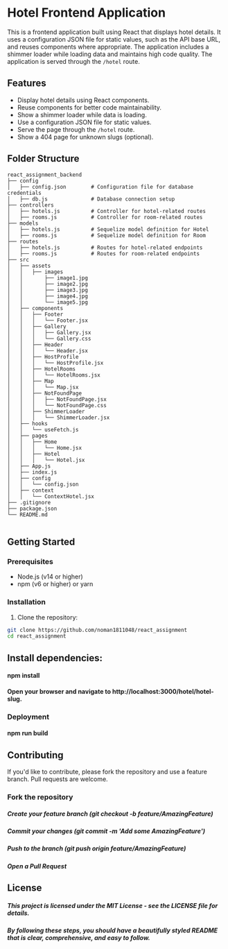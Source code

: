 # Hotel Frontend Application

This is a frontend application built using React that displays hotel details. It uses a configuration JSON file for static values, such as the API base URL, and reuses components where appropriate. The application includes a shimmer loader while loading data and maintains high code quality. The application is served through the `/hotel` route.

## Features

- Display hotel details using React components.
- Reuse components for better code maintainability.
- Show a shimmer loader while data is loading.
- Use a configuration JSON file for static values.
- Serve the page through the `/hotel` route.
- Show a 404 page for unknown slugs (optional).

## Folder Structure
```
react_assignment_backend
├── config
│   ├── config.json        # Configuration file for database credentials
│   ├── db.js              # Database connection setup
├── controllers
│   ├── hotels.js          # Controller for hotel-related routes
│   ├── rooms.js           # Controller for room-related routes
├── models
│   ├── hotels.js          # Sequelize model definition for Hotel
│   ├── rooms.js           # Sequelize model definition for Room
├── routes
│   ├── hotels.js          # Routes for hotel-related endpoints
│   ├── rooms.js           # Routes for room-related endpoints
├── src
│   ├── assets
│   │   ├── images
│   │       ├── image1.jpg
│   │       ├── image2.jpg
│   │       ├── image3.jpg
│   │       ├── image4.jpg
│   │       └── image5.jpg
│   ├── components
│   │   ├── Footer
│   │   │   └── Footer.jsx
│   │   ├── Gallery
│   │   │   ├── Gallery.jsx
│   │   │   └── Gallery.css
│   │   ├── Header
│   │   │   └── Header.jsx
│   │   ├── HostProfile
│   │   │   └── HostProfile.jsx
│   │   ├── HotelRooms
│   │   │   └── HotelRooms.jsx
│   │   ├── Map
│   │   │   └── Map.jsx
│   │   ├── NotFoundPage
│   │   │   ├── NotFoundPage.jsx
│   │   │   └── NotFoundPage.css
│   │   ├── ShimmerLoader
│   │   │   └── ShimmerLoader.jsx
│   ├── hooks
│   │   └── useFetch.js
│   ├── pages
│   │   ├── Home
│   │   │   └── Home.jsx
│   │   ├── Hotel
│   │   │   └── Hotel.jsx
│   ├── App.js
│   ├── index.js
│   ├── config
│   │   └── config.json
│   ├── context
│   │   └── ContextHotel.jsx
├── .gitignore             
├── package.json    
└── README.md      


```

## Getting Started

### Prerequisites

- Node.js (v14 or higher)
- npm (v6 or higher) or yarn

### Installation

1. Clone the repository:

```bash
git clone https://github.com/noman1811048/react_assignment
cd react_assignment
```
## Install dependencies:
#### npm install
#### Open your browser and navigate to http://localhost:3000/hotel/hotel-slug.
### Deployment
#### npm run build

## Contributing
If you'd like to contribute, please fork the repository and use a feature branch. Pull requests are welcome.

### Fork the repository
##### Create your feature branch (git checkout -b feature/AmazingFeature)
##### Commit your changes (git commit -m 'Add some AmazingFeature')
##### Push to the branch (git push origin feature/AmazingFeature)
##### Open a Pull Request
## License
##### This project is licensed under the MIT License - see the LICENSE file for details.

##### By following these steps, you should have a beautifully styled README that is clear, comprehensive, and easy to follow.
